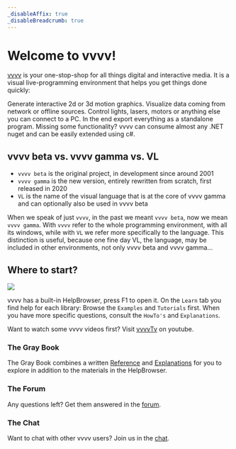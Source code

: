 ```yaml
---
_disableAffix: true
_disableBreadcrumb: true
---
```


# Welcome to vvvv!

[vvvv](http://visualprogramming.net) is your one-stop-shop for all things digital and interactive media. It is a visual live-programming environment that helps you get things done quickly: 

Generate interactive 2d or 3d motion graphics. Visualize data coming from network or offline sources. Control lights, lasers, motors or anything else you can connect to a PC. In the end export everything as a standalone program. Missing some functionality? vvvv can consume almost any .NET nuget and can be easily extended using c#.

## vvvv beta vs. vvvv gamma vs. VL

* ``vvvv beta`` is the original project, in development since around 2001
* ``vvvv gamma`` is the new version, entirely rewritten from scratch, first released in 2020
* ``VL`` is the name of the visual language that is at the core of vvvv gamma and can optionally also be used in vvvv beta

When we speak of just ``vvvv``, in the past we meant ``vvvv beta``, now we mean ``vvvv gamma``. With ``vvvv`` refer to the whole programming environment, with all its windows, while with ``VL`` we refer more specifically to the language. This distinction is useful, because one fine day VL, the language, may be included in other environments, not only vvvv beta and vvvv gamma...

## Where to start?

![](2020-11-18-19-12-19.png)

vvvv has a built-in HelpBrowser, press F1 to open it. On the ``Learn`` tab you find help for each library: Browse the ``Examples`` and ``Tutorials`` first. When you have more specific questions, consult the ``HowTo's`` and ``Explanations``.



Want to watch some vvvv videos first? Visit [vvvvTv](https://www.youtube.com/vvvvtv42) on youtube.

### The Gray Book

The Gray Book combines a written [Reference](reference/hde/gui.md) and [Explanations](introduction/language.md) for you to explore in addition to the materials in the HelpBrowser. 

### The Forum

Any questions left? Get them answered in the [forum](http://discourse.vvvv.org).

### The Chat

Want to chat with other vvvv users? Join us in the [chat](https://app.element.io/#/room/#vvvv:matrix.org).